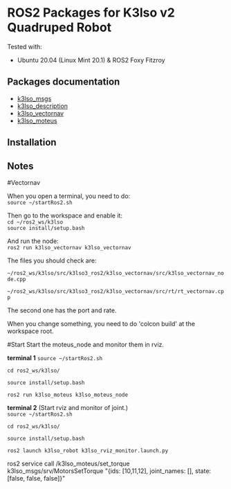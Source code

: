 # ROS2 Packages for K3lso v2 Quadruped Robot

Tested with:

* Ubuntu 20.04 (Linux Mint 20.1) & ROS2 Foxy Fitzroy

## Packages documentation

* [k3lso_msgs](https://github.com/edgarcamilocamacho/k3lso3_ros2/tree/master/k3lso_msgs)
* [k3lso_description](https://github.com/edgarcamilocamacho/k3lso3_ros2/tree/master/k3lso_description)
* [k3lso_vectornav](https://github.com/edgarcamilocamacho/k3lso3_ros2/tree/master/k3lso_vectornav)
* [k3lso_moteus](https://github.com/edgarcamilocamacho/k3lso3_ros2/tree/master/k3lso_moteus)

## Installation


## Notes

#Vectornav

When you open a terminal, you need to do:  
```source ~/startRos2.sh```

Then go to the workspace and enable it:  
```cd ~/ros2_ws/k3lso```  
```source install/setup.bash```  

And run the node:  
```ros2 run k3lso_vectornav k3lso_vectornav```  

The files you should check are:  
``` ~/ros2_ws/k3lso/src/k3lso3_ros2/k3lso_vectornav/src/k3lso_vectornav_node.cpp```   
``` ~/ros2_ws/k3lso/src/k3lso3_ros2/k3lso_vectornav/src/rt/rt_vectornav.cpp```   

The second one has the port and rate.  

When you change something, you need to do 'colcon build' at the workspace root.  

#Start Start the moteus_node and monitor them in rviz.

**terminal 1**
```source ~/startRos2.sh```

```cd ros2_ws/k3lso/```

```source install/setup.bash```

```ros2 run k3lso_moteus k3lso_moteus_node```  

**terminal 2** (Start rviz and monitor of joint.)    
```source ~/startRos2.sh```  

```cd ros2_ws/k3lso/```  

```source install/setup.bash```  

```ros2 launch k3lso_robot k3lso_rviz_monitor.launch.py```  





ros2 service call /k3lso_moteus/set_torque k3lso_msgs/srv/MotorsSetTorque "{ids: [10,11,12], joint_names: [], state: [false, false, false]}"




